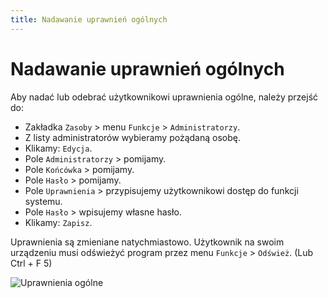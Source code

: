```yaml
---
title: Nadawanie uprawnień ogólnych
---
```

# Nadawanie uprawnień ogólnych

Aby nadać lub odebrać użytkownikowi uprawnienia ogólne, należy przejść do:

- Zakładka `Zasoby` > menu `Funkcje` > `Administratorzy`.
- Z listy administratorów wybieramy pożądaną osobę.
- Klikamy: `Edycja`.
- Pole `Administratorzy` > pomijamy.
- Pole `Końcówka` > pomijamy.
- Pole `Hasło` > pomijamy.
- Pole `Uprawnienia` > przypisujemy użytkownikowi dostęp do funkcji systemu.
- Pole `Hasło` > wpisujemy własne hasło.
- Klikamy: `Zapisz`.

Uprawnienia są zmieniane natychmiastowo. Użytkownik na swoim urządzeniu musi odświeżyć program przez menu `Funkcje` > `Odśwież`. (Lub Ctrl + F 5)

![Uprawnienia ogólne](uprawnieniaogolne.gif)